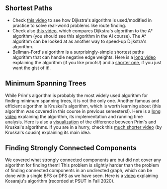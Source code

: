 ## Shortest Paths

* Check [this video](https://www.youtube.com/watch?v=_Zhx4b3ygNg) to see how Dijkstra's algorithm is used/modified in practice to solve real-world problems like route finding.
* Check also [this video](https://youtu.be/bRvs8rOQU-Q?feature=shared&t=946), which compares Dijkstra's algorithm to the A* algorithm (you should see this algorithm in the AI course). The A* algorithm can be looked at as another way to speed-up Dijkstra's algorithm.
* Bellman-Ford's algorithm is a surprisingly-simple shortest paths algorithm that can handle negative edge weights. Here is a [long video](https://www.youtube.com/watch?v=ozsuci5pIso) explaining the algorithm (if you like proofs!) and a [shorter one](https://www.youtube.com/watch?v=9PHkk0UavIM), if you just want the gist of it!.

## Minimum Spanning Trees

While Prim's algorithm is probably the most widely used algorithm for finding minimum spanning trees, it is not the only one. Another famous and efficient algorithm is Kruskal's algorithm, which is worth learning about (this algorithm was covered in this course in previous semesters!). Here is a [long video](https://drive.google.com/file/d/1klMkfV-ozWPoFEMxnAkURyFjn61Xb8c5/view?usp=sharing) explaining the algorithm, its implementation and running time analysis. Here is also a [visualization](https://www.youtube.com/watch?v=vmWSnkBVvQ0) of the difference between Prim's and Kruskal's algorithms. If you are in a hurry, check this [much shorter video](https://www.youtube.com/watch?v=qOv8K-AJ7o0) (by Kruskal's cousin) explaining its main idea.

## Finding Strongly Connected Components

We covered what strongly connected components are but did not cover any algorithm for finding them! This problem is slightly harder than the problem of finding connected components in an undirected graph, which can be done with a single BFS or DFS as we have seen. Here is a [video](https://drive.google.com/file/d/148ldrDQVYXMiVSNX4s4zS84QfSjH0xvr/) explaining Kosaraju's algorithm (recorded at PSUT in Fall 2020). 
